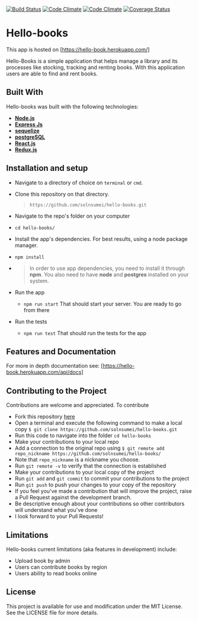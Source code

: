 
[![Build Status](https://travis-ci.org/solnsumei/hello-books.svg?branch=development)](https://travis-ci.org/solnsumei/hello-books)
[![Code Climate](https://codeclimate.com/github/solnsumei/hello-books/badges/gpa.svg)](https://codeclimate.com/github/solnsumei/hello-books)
[![Code Climate](https://codeclimate.com/github/solnsumei/hello-books/badges/coverage.svg)](https://codeclimate.com/github/solnsumei/hello-books/coverage)
[![Coverage Status](https://coveralls.io/repos/github/solnsumei/hello-books/badge.svg?branch=development)](https://coveralls.io/github/solnsumei/hello-books?branch=development)

# Hello-books

This app is hosted on [https://hello-book.herokuapp.com/]

Hello-Books is a simple application that helps manage a library and its processes like stocking, tracking and renting books. With this application users are able to find and rent books.

## Built With
Hello-books was built with the following technologies:
*  **[Node.js](https://nodejs.org/en/)**
*  **[Express Js](https://expressjs.com/)** 
*  **[sequelize](https://www.npmjs.com/package/sequelize)**
*  **[postgreSQL](https://www.postgresql.org/)**
*  **[React.js](https://reactjs.org/)**
*  **[Redux.js](http://redux.js.org/)**

## Installation and setup
*  Navigate to a directory of choice on `terminal` or `cmd`.
*  Clone this repository on that directory.
    >`https://github.com/solnsumei/hello-books.git`

*  Navigate to the repo's folder on your computer
  *  `cd hello-books/`
*  Install the app's dependencies. For best results, using a node package manager.
  *  `npm install`
* 
    >In order to use app dependencies, you need to install it through **npm**. You also need to have **node** and **postgres** installed on your system.

* Run the app
  *  `npm run start`
That should start your server. You are ready to go from there

* Run the tests
  *  `npm run test`
That should run the tests for the app

## Features and Documentation
For more in depth documentation see: [https://hello-book.herokuapp.com/api/docs]


## Contributing to the Project
Contributions are welcome and appreciated. To contribute
* Fork this repository [here](https://github.com/solnsumei/hello-books/)
* Open a terminal and execute the following command to make a local copy
`$ git clone https://github.com/solnsumei/hello-books.git`
* Run this code to navigate into the folder `cd hello-books`
* Make your contributions to your local repo
* Add a connection to the original repo using
`$ git remote add repo_nickname https://github.com/solnsumei/hello-books/`
* Note that `repo_nickname` is a nickname you choose.
* Run `git remote -v` to verify that the connection is established
* Make your contributions to your local copy of the project
* Run `git add` and `git commit` to commit your contributions to the project
* Run `git push` to push your changes to your copy of the repository
* If you feel you've made a contribution that will improve the project, raise a Pull Request against the development branch.
* Be descriptive enough about your contributions so other contributors will understand what you've done
* I look forward to your Pull Requests!

## Limitations
  Hello-books current limitations (aka features in development) include:
  - Upload book by admin
  - Users can contribute books by region
  - Users ability to read books online

## License
  This project is available for use and modification under the MIT License. See the LICENSE file for more details.